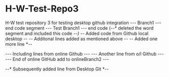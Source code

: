 # H-W-Test-Repo3
H-W test repository 3 for testing desktop github integration
--- Branch1 --- end code segment
--- Test Branch1 --- end code (--* deleted the word segment and included this code *--) 
--* Added code from Github local desktop *--
--* Additonal lines added as mentioned above *--
--* Added one more line *--
      
--- Including lines from online Github ---
--- Another line from o/l Github ---
--- End of online GitHub add to onlineBranch2 ---
   
--* Subsequently added line from Desktop Git *--

